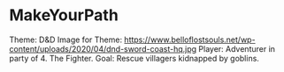 # MakeYourPath
 
Theme: D&D
Image for Theme: https://www.belloflostsouls.net/wp-content/uploads/2020/04/dnd-sword-coast-hq.jpg
Player: Adventurer in party of 4. The Fighter.
Goal: Rescue villagers kidnapped by goblins.